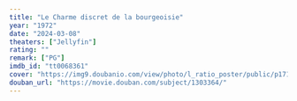 ```yaml
---
title: "Le Charme discret de la bourgeoisie"
year: "1972"
date: "2024-03-08"
theaters: ["Jellyfin"]
rating: ""
remark: ["PG"]
imdb_id: "tt0068361"
cover: "https://img9.doubanio.com/view/photo/l_ratio_poster/public/p1712426795.jpg"
douban_url: "https://movie.douban.com/subject/1303364/"
---
```

